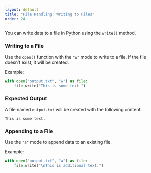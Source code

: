 ```yaml
---
layout: default
title: "File Handling: Writing to Files"
order: 24
---
```


You can write data to a file in Python using the `write()` method.

### Writing to a File

Use the `open()` function with the `"w"` mode to write to a file. If the file doesn’t exist, it will be created.

Example:

```python
with open("output.txt", "w") as file:
    file.write("This is some text.")
```

### Expected Output

A file named `output.txt` will be created with the following content:

```plaintext
This is some text.
```

### Appending to a File

Use the `"a"` mode to append data to an existing file.

Example:

```python
with open("output.txt", "a") as file:
    file.write("\nThis is additional text.")
```